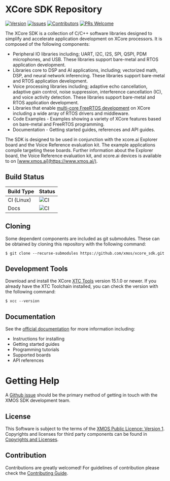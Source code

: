 # XCore SDK Repository

[![Version](https://img.shields.io/github/v/release/xmos/xcore_sdk?include_prereleases)](https://github.com/xmos/xcore_sdk/releases/latest)
[![Issues](https://img.shields.io/github/issues/xmos/xcore_sdk)](https://github.com/xmos/xcore_sdk/issues)
[![Contributors](https://img.shields.io/github/contributors/xmos/xcore_sdk)](https://github.com/xmos/xcore_sdk/graphs/contributors)
[![PRs Welcome](https://img.shields.io/badge/PRs-welcome-brightgreen.svg?style=flat-square)](https://github.com/xmos/xcore_sdk/pulls)

The XCore SDK is a collection of C/C++ software libraries designed to simplify and accelerate application development on XCore processors. It is composed of the following components:

- Peripheral IO libraries including; UART, I2C, I2S, SPI, QSPI, PDM microphones, and USB. These libraries support bare-metal and RTOS application development.
- Libraries core to DSP and AI applications, including; vectorized math, DSP, and neural network inferencing. These libraries support bare-metal and RTOS application development. 
- Voice processing libraries including; adaptive echo cancellation, adaptive gain control, noise suppression, interference cancellation (IC), and voice activity detection. These libraries support bare-metal and RTOS application development.
- Libraries that enable [multi-core FreeRTOS development](https://www.freertos.org/symmetric-multiprocessing-introduction.html) on XCore including a wide array of RTOS drivers and middleware.
- Code Examples - Examples showing a variety of XCore features based on bare-metal and FreeRTOS programming.
- Documentation - Getting started guides, references and API guides.

The SDK is designed to be used in conjunction with the xcore.ai Explorer board and the Voice Reference evaluation kit. The example applications compile targeting these boards. Further information about the Explorer board, the Voice Reference evaluation kit, and xcore.ai devices is available to on [www.xmos.ai](https://www.xmos.ai/).

## Build Status

Build Type       |    Status     |
-----------      | --------------|
CI (Linux)       | ![CI](https://github.com/xmos/xcore_sdk/actions/workflows/ci.yml/badge.svg?branch=develop&event=push) |
Docs             | ![CI](https://github.com/xmos/xcore_sdk/actions/workflows/docs.yml/badge.svg?branch=develop&event=push) |

## Cloning

Some dependent components are included as git submodules. These can be obtained by cloning this repository with the following command:

    $ git clone --recurse-submodules https://github.com/xmos/xcore_sdk.git

## Development Tools

Download and install the XCore [XTC Tools](https://www.xmos.ai/software-tools/) version 15.1.0 or newer. If you already have the XTC Toolchain installed, you can check the version with the following command:

    $ xcc --version

## Documentation

See the [official documentation](https://www.xmos.ai/xcore-sdk/) for more information including:

- Instructions for installing
- Getting started guides
- Programming tutorials
- Supported boards
- API references

# Getting Help

A [Github issue](https://github.com/xmos/xcore_sdk/issues/new/choose) should be the primary method of getting in touch with the XMOS SDK development team.

## License

This Software is subject to the terms of the [XMOS Public Licence: Version 1](https://github.com/xmos/xcore_sdk/blob/develop/LICENSE.rst). Copyrights and licenses for third party components can be found in [Copyrights and Licenses](https://github.com/xmos/xcore_sdk/blob/develop/doc/copyright.rst).

## Contribution

Contributions are greatly welcomed! For guidelines of contribution please check the [Contributing Guide](https://github.com/xmos/xcore_sdk/blob/develop/doc/contributing.rst).


